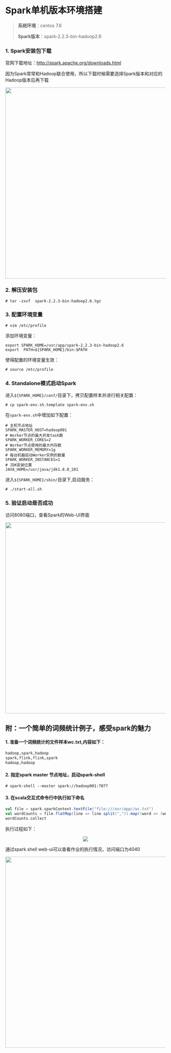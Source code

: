# Spark单机版本环境搭建



>**系统环境**：centos 7.6
>
>**Spark版本**：spark-2.2.3-bin-hadoop2.6



### 1. Spark安装包下载

官网下载地址：http://spark.apache.org/downloads.html

因为Spark常常和Hadoop联合使用，所以下载时候需要选择Spark版本和对应的Hadoop版本后再下载

<div align="center"> <img width="600px" src="https://github.com/heibaiying/BigData-Notes/blob/master/pictures/spark-download.png"/> </div>



### 2.  解压安装包

```shell
# tar -zxvf  spark-2.2.3-bin-hadoop2.6.tgz
```



### 3.  配置环境变量

```shell
# vim /etc/profile
```

添加环境变量：

```shell
export SPARK_HOME=/usr/app/spark-2.2.3-bin-hadoop2.6
export  PATH=${SPARK_HOME}/bin:$PATH
```

使得配置的环境变量生效：

```shell
# source /etc/profile
```



### 4. Standalone模式启动Spark

进入`${SPARK_HOME}/conf/`目录下，拷贝配置样本并进行相关配置：

```shell
# cp spark-env.sh.template spark-env.sh
```

在`spark-env.sh`中增加如下配置：

```shell
# 主机节点地址
SPARK_MASTER_HOST=hadoop001
# Worker节点的最大并发task数
SPARK_WORKER_CORES=2
# Worker节点使用的最大内存数
SPARK_WORKER_MEMORY=1g
# 每台机器启动Worker实例的数量
SPARK_WORKER_INSTANCES=1
# JDK安装位置
JAVA_HOME=/usr/java/jdk1.8.0_201
```

进入`${SPARK_HOME}/sbin/`目录下,启动服务：

```shell
# ./start-all.sh
```



### 5. 验证启动是否成功

访问8080端口，查看Spark的Web-UI界面

<div align="center"> <img width="600px" src="https://github.com/heibaiying/BigData-Notes/blob/master/pictures/spark-web-ui.png"/> </div>





## 附：一个简单的词频统计例子，感受spark的魅力

#### 1. 准备一个词频统计的文件样本wc.txt,内容如下：

```txt
hadoop,spark,hadoop
spark,flink,flink,spark
hadoop,hadoop
```

#### 2. 指定spark master 节点地址，启动spark-shell

```shell
# spark-shell --master spark://hadoop001:7077
```

#### 3. 在scala交互式命令行中执行如下命名

```scala
val file = spark.sparkContext.textFile("file:///usr/app//wc.txt")
val wordCounts = file.flatMap(line => line.split(",")).map((word => (word, 1))).reduceByKey(_ + _)
wordCounts.collect
```

执行过程如下：

<div align="center"> <img  src="https://github.com/heibaiying/BigData-Notes/blob/master/pictures/spark-shell.png"/> </div>

通过spark shell web-ui可以查看作业的执行情况，访问端口为4040

<div align="center"> <img width="600px" src="https://github.com/heibaiying/BigData-Notes/blob/master/pictures/spark-shell-web-ui.png"/> </div>